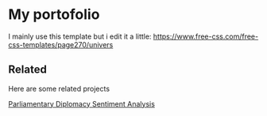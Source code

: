 # My portofolio

I mainly use this template but i edit it a little: https://www.free-css.com/free-css-templates/page270/univers


## Related

Here are some related projects

[Parliamentary Diplomacy Sentiment Analysis](https://github.com/cantikapf/IPU144_sentiment_analysis)

